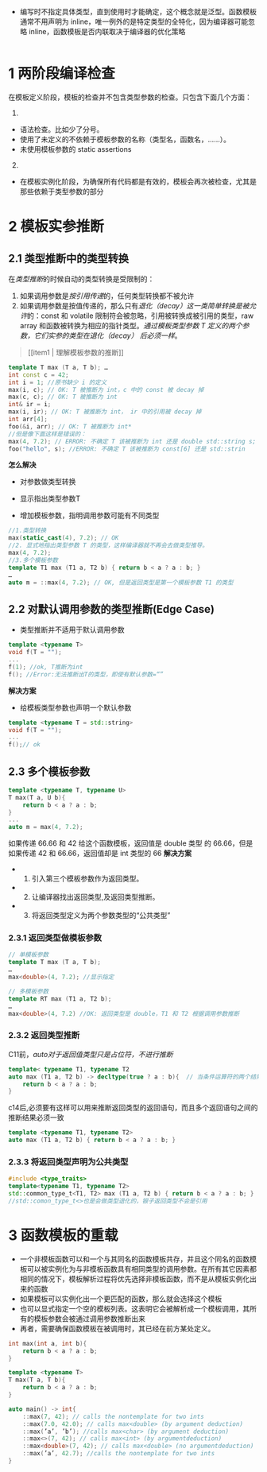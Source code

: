-  编写时不指定具体类型，直到使用时才能确定，这个概念就是泛型。函数模板通常不用声明为 inline，唯一例外的是特定类型的全特化，因为编译器可能忽略 inline，函数模板是否内联取决于编译器的优化策略

```cpp

```

# 1 两阶段编译检查


在模板定义阶段，模板的检查并不包含类型参数的检查。只包含下面几个方面：

1. 
- 语法检查。比如少了分号。
- 使用了未定义的不依赖于模板参数的名称（类型名，函数名，......）。
- 未使用模板参数的 static assertions
2. 
- 在模板实例化阶段，为确保所有代码都是有效的，模板会再次被检查，尤其是那些依赖于类型参数的部分


# 2 模板实参推断


## 2.1 类型推断中的类型转换
在*类型推断*的时候自动的类型转换是受限制的：
1. 如果调用参数是*按引用传递*的，任何类型转换都不被允许
2. 如果调用参数是按值传递的，那么只有*退化（decay）这一类简单转换是被允许*的：const 和 volatile 限制符会被忽略，引用被转换成被引用的类型，raw array 和函数被转换为相应的指针类型。*通过模板类型参数 T 定义的两个参数，它们实参的类型在退化（decay） 后必须一样*。
> [[item1 | 理解模板参数的推断]]
``` cpp
template T max (T a, T b); …
int const c = 42; 
int i = 1; //原书缺少 i 的定义 
max(i, c); // OK: T 被推断为 int，c 中的 const 被 decay 掉 
max(c, c); // OK: T 被推断为 int 
int& ir = i;
max(i, ir); // OK: T 被推断为 int， ir 中的引用被 decay 掉 
int arr[4]; 
foo(&i, arr); // OK: T 被推断为 int* 
//但是像下面这样是错误的： 
max(4, 7.2); // ERROR: 不确定 T 该被推断为 int 还是 double std::string s; 
foo("hello", s); //ERROR: 不确定 T 该被推断为 const[6] 还是 std::strin
```


**怎么解决**
- 对参数做类型转换

-  显示指出类型参数T

-  增加模板参数，指明调用参数可能有不同类型
```cpp
//1.类型转换
max(static_cast(4), 7.2); // OK 
//2. 显式地指出类型参数 T 的类型，这样编译器就不再会去做类型推导。
max(4, 7.2); 
//3.多个模板参数
template T1 max (T1 a, T2 b) { return b < a ? a : b; }
… 
auto m = ::max(4, 7.2); // OK, 但是返回类型是第一个模板参数 T1 的类型
```

## 2.2 对默认调用参数的类型推断(Edge Case)

- 类型推断并不适用于默认调用参数

```cpp
template <typename T>
void f(T = "");
...
f(1); //ok, T推断为int
f(); //Error:无法推断出T的类型，即使有默认参数=“”
```

**解决方案**

- 给模板类型参数也声明一个默认参数
```cpp
template <typename T = std::string>
void f(T = "");
...
f();// ok
```


## 2.3 多个模板参数


```cpp
template <typename T, typename U>
T max(T a, U b){
	return b < a ? a : b;
}
...
auto m = max(4, 7.2);
```

如果传递 66.66 和 42 给这个函数模板，返回值是 double 类型 的 66.66，但是如果传递 42 和 66.66，返回值却是 int 类型的 66 
**解决方案**
- 1. 引入第三个模板参数作为返回类型。 
- 2. 让编译器找出返回类型,及返回类型推断。
- 3. 将返回类型定义为两个参数类型的“公共类型”

### 2.3.1 返回类型做模板参数

```cpp
// 单模板参数
template T max (T a, T b); 
… 
max<double>(4, 7.2); //显示指定
```

```cpp
// 多模板参数
template RT max (T1 a, T2 b); 
…
max<double>(4, 7.2) //OK: 返回类型是 double，T1 和 T2 根据调用参数推断

```

### 2.3.2 返回类型推断

C11前，*auto对于返回值类型只是占位符，不进行推断*
```cpp
template< typename T1, typename T2 
auto max (T1 a, T2 b) -> decltype(true ? a : b){  // 当条件运算符的两个结果表达式具有不同的类型时，根据类型转换规则进行隐式类型转换，以确保结果表达式具有相同的类型
	return b < a ? a : b;
}
```
c14后,必须要有这样可以用来推断返回类型的返回语句，而且多个返回语句之间的推断结果必须一致
```cpp
template <typename T1, typename T2>
auto max (T1 a, T2 b) { return b < a ? a : b; }
```


### 2.3.3 将返回类型声明为公共类型

```cpp
#include <type_traits>
template<typename T1, typename T2>
std::common_type_t<T1, T2> max (T1 a, T2 b) { return b < a ? a : b; }
//std::comon_type_t<>也是会做类型退化的，银子返回类型不会是引用
```


# 3 函数模板的重载
- 一个非模板函数可以和一个与其同名的函数模板共存，并且这个同名的函数模板可以被实例化为与非模板函数具有相同类型的调用参数。在所有其它因素都相同的情况下，模板解析过程将优先选择非模板函数，而不是从模板实例化出来的函数
- 如果模板可以实例化出一个更匹配的函数，那么就会选择这个模板
- 也可以显式指定一个空的模板列表。这表明它会被解析成一个模板调用，其所有的模板参数会被通过调用参数推断出来
- 再者，需要确保函数模板在被调用时，其已经在前方某处定义。
```c++
int max(int a, int b){
	return b < a ? a : b;
}

template <typename T>
T max(T a, T b){
	return b < a ? a : b;
}

auto main() -> int{
	::max(7, 42); // calls the nontemplate for two ints
	::max(7.0, 42.0); // calls max<double> (by argument deduction)
	::max(’a’, ’b’); //calls max<char> (by argument deduction)
	::max<>(7, 42); // calls max<int> (by argumentdeduction)
	::max<double>(7, 42); // calls max<double> (no argumentdeduction)
	::max(’a’, 42.7); //calls the nontemplate for two ints
}
```